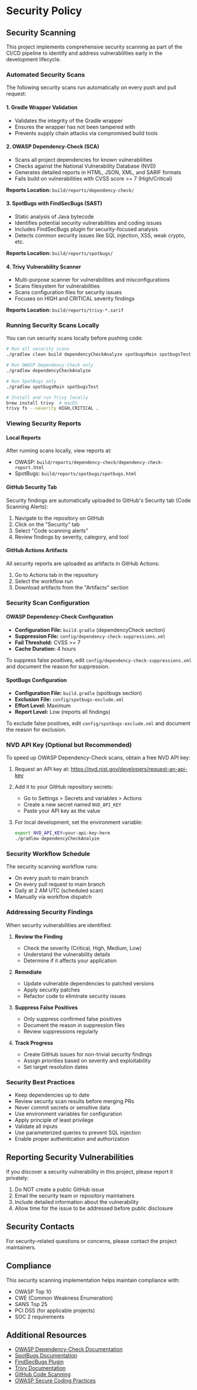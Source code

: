 # Security Policy

## Security Scanning

This project implements comprehensive security scanning as part of the CI/CD pipeline to identify and address vulnerabilities early in the development lifecycle.

### Automated Security Scans

The following security scans run automatically on every push and pull request:

#### 1. Gradle Wrapper Validation
- Validates the integrity of the Gradle wrapper
- Ensures the wrapper has not been tampered with
- Prevents supply chain attacks via compromised build tools

#### 2. OWASP Dependency-Check (SCA)
- Scans all project dependencies for known vulnerabilities
- Checks against the National Vulnerability Database (NVD)
- Generates detailed reports in HTML, JSON, XML, and SARIF formats
- Fails build on vulnerabilities with CVSS score >= 7 (High/Critical)

**Reports Location:** `build/reports/dependency-check/`

#### 3. SpotBugs with FindSecBugs (SAST)
- Static analysis of Java bytecode
- Identifies potential security vulnerabilities and coding issues
- Includes FindSecBugs plugin for security-focused analysis
- Detects common security issues like SQL injection, XSS, weak crypto, etc.

**Reports Location:** `build/reports/spotbugs/`

#### 4. Trivy Vulnerability Scanner
- Multi-purpose scanner for vulnerabilities and misconfigurations
- Scans filesystem for vulnerabilities
- Scans configuration files for security issues
- Focuses on HIGH and CRITICAL severity findings

**Reports Location:** `build/reports/trivy-*.sarif`

### Running Security Scans Locally

You can run security scans locally before pushing code:

```bash
# Run all security scans
./gradlew clean build dependencyCheckAnalyze spotbugsMain spotbugsTest

# Run OWASP Dependency-Check only
./gradlew dependencyCheckAnalyze

# Run SpotBugs only
./gradlew spotbugsMain spotbugsTest

# Install and run Trivy locally
brew install trivy  # macOS
trivy fs --severity HIGH,CRITICAL .
```

### Viewing Security Reports

#### Local Reports
After running scans locally, view reports at:
- OWASP: `build/reports/dependency-check/dependency-check-report.html`
- SpotBugs: `build/reports/spotbugs/spotbugs.html`

#### GitHub Security Tab
Security findings are automatically uploaded to GitHub's Security tab (Code Scanning Alerts):
1. Navigate to the repository on GitHub
2. Click on the "Security" tab
3. Select "Code scanning alerts"
4. Review findings by severity, category, and tool

#### GitHub Actions Artifacts
All security reports are uploaded as artifacts in GitHub Actions:
1. Go to Actions tab in the repository
2. Select the workflow run
3. Download artifacts from the "Artifacts" section

### Security Scan Configuration

#### OWASP Dependency-Check Configuration
- **Configuration File:** `build.gradle` (dependencyCheck section)
- **Suppression File:** `config/dependency-check-suppressions.xml`
- **Fail Threshold:** CVSS >= 7
- **Cache Duration:** 4 hours

To suppress false positives, edit `config/dependency-check-suppressions.xml` and document the reason for suppression.

#### SpotBugs Configuration
- **Configuration File:** `build.gradle` (spotbugs section)
- **Exclusion File:** `config/spotbugs-exclude.xml`
- **Effort Level:** Maximum
- **Report Level:** Low (reports all findings)

To exclude false positives, edit `config/spotbugs-exclude.xml` and document the reason for exclusion.

### NVD API Key (Optional but Recommended)

To speed up OWASP Dependency-Check scans, obtain a free NVD API key:

1. Request an API key at: https://nvd.nist.gov/developers/request-an-api-key
2. Add it to your GitHub repository secrets:
   - Go to Settings > Secrets and variables > Actions
   - Create a new secret named `NVD_API_KEY`
   - Paste your API key as the value

3. For local development, set the environment variable:
   ```bash
   export NVD_API_KEY=your-api-key-here
   ./gradlew dependencyCheckAnalyze
   ```

### Security Workflow Schedule

The security scanning workflow runs:
- On every push to main branch
- On every pull request to main branch
- Daily at 2 AM UTC (scheduled scan)
- Manually via workflow dispatch

### Addressing Security Findings

When security vulnerabilities are identified:

1. **Review the Finding**
   - Check the severity (Critical, High, Medium, Low)
   - Understand the vulnerability details
   - Determine if it affects your application

2. **Remediate**
   - Update vulnerable dependencies to patched versions
   - Apply security patches
   - Refactor code to eliminate security issues

3. **Suppress False Positives**
   - Only suppress confirmed false positives
   - Document the reason in suppression files
   - Review suppressions regularly

4. **Track Progress**
   - Create GitHub issues for non-trivial security findings
   - Assign priorities based on severity and exploitability
   - Set target resolution dates

### Security Best Practices

- Keep dependencies up to date
- Review security scan results before merging PRs
- Never commit secrets or sensitive data
- Use environment variables for configuration
- Apply principle of least privilege
- Validate all inputs
- Use parameterized queries to prevent SQL injection
- Enable proper authentication and authorization

## Reporting Security Vulnerabilities

If you discover a security vulnerability in this project, please report it privately:

1. Do NOT create a public GitHub issue
2. Email the security team or repository maintainers
3. Include detailed information about the vulnerability
4. Allow time for the issue to be addressed before public disclosure

## Security Contacts

For security-related questions or concerns, please contact the project maintainers.

## Compliance

This security scanning implementation helps maintain compliance with:
- OWASP Top 10
- CWE (Common Weakness Enumeration)
- SANS Top 25
- PCI DSS (for applicable projects)
- SOC 2 requirements

## Additional Resources

- [OWASP Dependency-Check Documentation](https://jeremylong.github.io/DependencyCheck/)
- [SpotBugs Documentation](https://spotbugs.github.io/)
- [FindSecBugs Plugin](https://find-sec-bugs.github.io/)
- [Trivy Documentation](https://aquasecurity.github.io/trivy/)
- [GitHub Code Scanning](https://docs.github.com/en/code-security/code-scanning)
- [OWASP Secure Coding Practices](https://owasp.org/www-project-secure-coding-practices-quick-reference-guide/)
